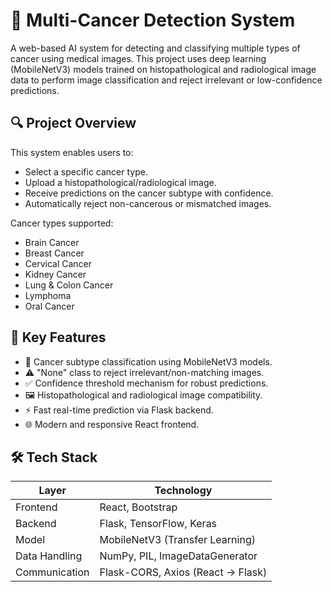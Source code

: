 # 🧬 Multi-Cancer Detection System

A web-based AI system for detecting and classifying multiple types of cancer using medical images. This project uses deep learning (MobileNetV3) models trained on histopathological and radiological image data to perform image classification and reject irrelevant or low-confidence predictions.

## 🔍 Project Overview

This system enables users to:
- Select a specific cancer type.
- Upload a histopathological/radiological image.
- Receive predictions on the cancer subtype with confidence.
- Automatically reject non-cancerous or mismatched images.

Cancer types supported:
- Brain Cancer
- Breast Cancer
- Cervical Cancer
- Kidney Cancer
- Lung & Colon Cancer
- Lymphoma
- Oral Cancer

## 🎯 Key Features

- 🔎 Cancer subtype classification using MobileNetV3 models.
- ⚠️ "None" class to reject irrelevant/non-matching images.
- ✅ Confidence threshold mechanism for robust predictions.
- 🖼️ Histopathological and radiological image compatibility.
- ⚡ Fast real-time prediction via Flask backend.
- 🌐 Modern and responsive React frontend.

## 🛠️ Tech Stack

| Layer        | Technology                  |
|--------------|------------------------------|
| Frontend     | React, Bootstrap             |
| Backend      | Flask, TensorFlow, Keras     |
| Model        | MobileNetV3 (Transfer Learning) |
| Data Handling| NumPy, PIL, ImageDataGenerator |
| Communication| Flask-CORS, Axios (React → Flask) |
